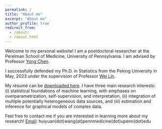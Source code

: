 ```yaml
---
permalink: /
title: "About me"
excerpt: "About me"
author_profile: true
redirect_from: 
  - /about/
  - /about.html
---
```

Welcome to my personal website! I am a postdoctoral researcher at the Perelman School of Medicine, University of Pennsylvania. I am advised by Professor [Yong Chen](https://penncil.med.upenn.edu/about-pi/).

I successfully defended my Ph.D. in Statistics from the Peking University in May, 2023 under the supervision of Professor [Wei Lin](https://www.math.pku.edu.cn/teachers/linw/).

My résumé can be [downloaded here](https://huiyuan-wang.github.io/files/cv_huiyuan2412.pdf).
I have three main research interests: (i) statistical foundations of machine learning, with emphases on overparametrization, self-supervision, and interpretation, (ii) integration of multiple potentially heterogeneous data sources, and (iii) estimation and inference for graphical models of complex data. 

Feel free to contact me if you are interested in learning more about my research! [Email](mailto:Huiyuan.Wang@Pennmedicine.upenn.edu): huiyuan(dot)wang(at)pennmedicine(dot)upenn(dot)edu



